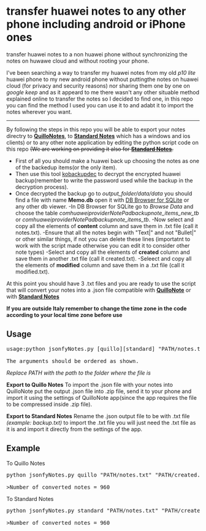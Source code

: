 # transfer huawei notes to any other phone including android or iPhone ones
transfer huawei notes to a non huawei phone without synchronizing the notes on huwawe cloud and without rooting your phone.


I've been searching a way to transfer my huawei notes from my old *p10 lite* huawei phone to my new android phone without puttingthe notes on huawei cloud (for privacy and security reasons) nor sharing them one by one on *google keep* and as it appeard to me there wasn't any other situable method explained online to transfer the notes so I decided to find one, in this repo you can find the method I used you can use it to and adabt it to import the notes wherever you want.

___



By following the steps in this repo you will be able to export your notes directry to **[QuilloNotes](https://github.com/msoultanidis/quillnote)**, to **[Standard Notes](https://standardnotes.com/)** which has a windows and ios clients) or to any other note application by editing the python script code on this repo ~~(We are working on providing it also for **[Standard Notes](https://standardnotes.com/)**.~~ 


- First of all you should make a huawei back up choosing the notes as one of the backedup items(or the only item).
- Then use this tool [kobackupdec](https://github.com/RealityNet/kobackupdec) to decrypt the encrypted huawei backup(remember to write the password used while the backup in the decryption process).
- Once decrypted the backup go to *output_folder/data/data* you should find a file with name **Memo.db** open it with [DB Browser for SQLite](https://sqlitebrowser.org/) or any other db viewer.
-In DB Browser for SQLite go to *Browse Data* and choose the table *comhuaweiproviderNotePadbackupnote_items_new_tb* or *comhuaweiproviderNotePadbackupnote_items_tb*.
-Now select and copy all the elements of **content** column and save them in .txt file (call it notes.txt).
-Ensure that all the notes begin with "Text|" and not "Bullet|" or other similar things, if not you can delete these lines (importatnt to work with the script made otherwise you can edit it to consider other note types)
-Select and copy all the elements of **created** column and save them in another .txt file (call it created.txt).
-Seleect and copy all the elements of **modified** column and save them in a .txt file (call it modified.txt).


At this point you should have 3 .txt files and you are ready to use the script that will convert your notes into a .json file compatible with **[QuilloNote](https://github.com/msoultanidis/quillnote)** or with **[Standard Notes](https://standardnotes.com/)**

**If you are outside Italy remember to change the time zone in the code according to your local time zone before use** 

## Usage
<pre>
usage:python jsonfyNotes.py [quillo][standard] "PATH/notes.txt" "PATH/created.txt" "PATH/modified.txt"

The arguments should be ordered as shown.
</pre>

_Replace PATH with the path to the folder where the file is_

**Export to Quillo Notes** 
To import the .json file with your notes into QuilloNote put the output .json file into .zip file, send it to your phone and import it using the settings of QuilloNote app(since the app requires the file to be compressed inside .zip file).

**Export to Standard Notes**
Rename the .json output file to be with .txt file _(example: backup.txt)_ to import the .txt file you will just need the .txt file as it is and import it directly from the settings of the app.

## Example
To Quillo Notes
<pre>
python jsonfyNotes.py quillo "PATH/notes.txt" "PATH/created.txt" "PATH/modified.txt"

>Number of converted notes = 960
</pre>

To Standard Notes
<pre>
python jsonfyNotes.py standard "PATH/notes.txt" "PATH/created.txt" "PATH/modified.txt"

>Number of converted notes = 960
</pre>
